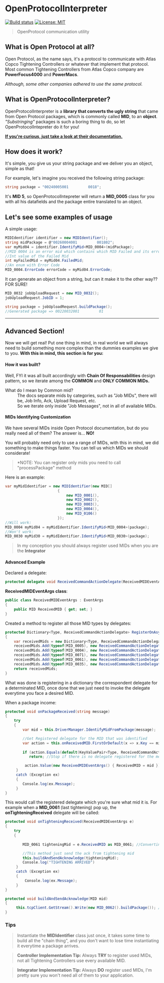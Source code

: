 # OpenProtocolInterpreter  
[![Build status](https://ci.appveyor.com/api/projects/status/op72gr1k1vi04o35/branch/master?svg=true)](https://ci.appveyor.com/project/Rickedb/openprotocolintepreter/branch/master) [![License: MIT](https://img.shields.io/badge/license-MIT-blue.svg)](https://raw.githubusercontent.com/Rickedb/OpenProtocolIntepreter/master/LICENSE)
> OpenProtocol communication utility

## What is Open Protocol at all?

Open Protocol, as the name says, it's a protocol to communicate with Atlas Copco Tightening Controllers or whatever that implement that protocol.
Most common Tightening Controllers from Atlas Copco company are **PowerFocus4000** and **PowerMacs**.

*Although, some other companies adhered to use the same protocol.*

## What is OpenProtocolInterpreter?

OpenProtocolInterpreter is a **library that converts the ugly string** that came from Open Protocol packages, which is commonly called **MID**, to an **object**.
*"Substringing"* packages is such a boring thing to do, so let OpenProtocolIntepreter do it for you!

**[If you're curious, just take a look at their documentation.](https://github.com/Rickedb/OpenProtocolIntepreter/blob/master/docs/OpenProtocol_Specification.pdf)**

## How does it work?

It's simple, you give us your string package and we deliver you an object, simple as that!

For example, let's imagine you received the following string package: 
``` csharp
string package = "00240005001         0018";
```

It's **MID 5**, so OpenProtocolIntepreter will return a **MID_0005** class for you with all his datafields and the package entire translated to an object.

## Let's see some examples of usage

A simple usage:

``` csharp
MIDIdentifier identifier = new MIDIdentifier();
string midPackage = @"00260004001         001802";
var myMid04 = identifier.IdentifyMid<MID_0004>(midPackage);
//MID 0004 is an error mid which contains which MID Failed and its error code
//Int value of the Failed Mid
int myFailedMid = myMid04.FailedMid; 
//An enum with Error Code
MID_0004.ErrorCode errorCode = myMid04.ErrorCode;
```   

It can generate an object from a string, but can it make it to the other way?? FOR SURE!
``` csharp
MID_0032 jobUploadRequest = new MID_0032();
jobUploadRequest.JobID = 1;

string package = jobUploadRequest.buildPackage();
//Generated package => 00220032001         01
```  
---
## Advanced Section!

Now we will get real!
Put one thing in mind, in real world we will always need to build something more complex than the dummies examples we give to you.
**With this in mind, this section is for you:**

#### How it was built?

Well, FYI it was all built accordingly with **Chain Of Responsabilities** design pattern, so we iterate among the **COMMON** and **ONLY COMMON MIDs.**
<dl>
    <dt>What do I mean by Common mid?</dt>
    <dd>The docs separate mids by categories, such as "Job MIDs", there will be, Job Info, Ack, Upload Request, etc.</dd>
    <dd>So we iterate only inside "Job Messages", not in all of available MIDs.</dd>
</dl>

#### MIDs Identifying Customization

We have several MIDs inside Open Protocol documentation, but do you really need all of them? 
The answer is... **NO!**

You will probably need only to use a range of MIDs, with this in mind, we did something to make things faster. You can tell us which MIDs we should considerate!

> *NOTE: You can register only mids you need to call "processPackage" method 

Here is an example:
``` csharp
var myMidIdentifier = new MIDIdentifier(new MID[]
                        {
                            new MID_0001(),
                            new MID_0002(),
                            new MID_0003(),
                            new MID_0004(),
                            new MID_0106()
                        });
//Will work:
MID_0004 myMid04 = myMidIdentifier.IdentifyMid<MID_0004>(package);  
//Won't work:
MID_0030 myMid30 = myMidIdentifier.IdentifyMid<MID_0030>(package);          
```

> In my conception you should always register used MIDs when you are the **Integrator**

#### Advanced Example

Declared a delegate:

``` csharp
protected delegate void ReceivedCommandActionDelegate(ReceivedMIDEventArgs e);
```
**ReceivedMIDEventArgs class**:
``` csharp
public class ReceivedMIDEventArgs : EventArgs
{
    public MID ReceivedMID { get; set; }
}
```
Created a method to register all those MID types by delegates:

``` csharp
protected Dictionary<Type, ReceivedCommandActionDelegate> RegisterOnAsyncReceivedMIDs()
{
    var receivedMids = new Dictionary<Type, ReceivedCommandActionDelegate>();
    receivedMids.Add(typeof(MID_0005), new ReceivedCommandActionDelegate(this.onCommandAcceptedReceived));
    receivedMids.Add(typeof(MID_0004), new ReceivedCommandActionDelegate(this.onErrorReceived));
    receivedMids.Add(typeof(MID_0071), new ReceivedCommandActionDelegate(this.onAlarmReceived));
    receivedMids.Add(typeof(MID_0061), new ReceivedCommandActionDelegate(this.onTighteningReceived));
    receivedMids.Add(typeof(MID_0035), new ReceivedCommandActionDelegate(this.onJobInfoReceived));
    return receivedMids;
}
```
What was done is registering in a dictionary the correspondent delegate for a determinated MID, once done that we just need to invoke the delegate everytime you face a desired MID.

When a package income:

``` csharp
protected void onPackageReceived(string message)
{
    try
    {
        var mid = this.DriverManager.IdentifyMidFromPackage(message);

        //Get Registered delegate for the MID that was identified
        var action = this.onReceivedMID.FirstOrDefault(x => x.Key == mid.GetType());
        
        if (action.Equals(default(KeyValuePair<Type, ReceivedCommandActionDelegate>)))
           return; //Stop if there is no delegate registered for the message that arrived

         action.Value(new ReceivedMIDEventArgs() { ReceivedMID = mid }); //Call delegate
     }
     catch (Exception ex)
     {
        Console.log(ex.Message);
     }
}
```
This would call the registered delegate which you're sure what mid it is. 
For example when a **MID_0061** (last tightening) pop up, the  **onTighteningReceived** delegate will be called:

``` csharp
protected void onTighteningReceived(ReceivedMIDEventArgs e)
{
    try
    {
        
        MID_0061 tighteningMid = e.ReceivedMID as MID_0061; //Converting to the right mid

        //This method just send the ack from tightening mid
        this.buildAndSendAcknowledge(tighteningMid); 
        Console.log("TIGHTENING ARRIVED")
     }
     catch (Exception ex)
     {
         Console.log(ex.Message);
     }
}

protected void buildAndSendAcknowledge(MID mid)
{
     this.tcpClient.GetStream().Write(new MID_0062().buildPackage()); //Send acknowledge to controller
}
```

### Tips

> Instantiate the **MIDIdentifier** class just once, it takes some time to build all the "chain thing", and you don't want to lose time instantiating it everytime a package arrives.

> **Controller Implementation Tip:** Always **TRY** to register used MIDs, not all Tightening Controllers use every available MID.

> **Integrator Implementation Tip:** Always **DO** register used MIDs, I'm pretty sure you won't need all of them to your application.